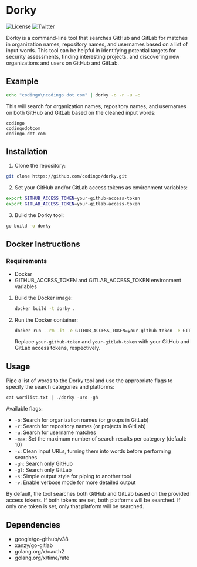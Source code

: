# Dorky

[![License](https://img.shields.io/badge/license-GPL3-_red.svg)](https://www.gnu.org/licenses/gpl-3.0.en.html) [![Twitter](https://img.shields.io/badge/twitter-@codingo__-blue.svg)](https://twitter.com/codingo_)

Dorky is a command-line tool that searches GitHub and GitLab for matches in organization names, repository names, and usernames based on a list of input words. This tool can be helpful in identifying potential targets for security assessments, finding interesting projects, and discovering new organizations and users on GitHub and GitLab.

## Example

```bash
echo "codingo\ncodingo dot com" | dorky -o -r -u -c
```

This will search for organization names, repository names, and usernames on both GitHub and GitLab based on the cleaned input words:

```
codingo
codingodotcom
codingo-dot-com
```

## Installation

1. Clone the repository:

```bash
git clone https://github.com/codingo/dorky.git
```

2. Set your GitHub and/or GitLab access tokens as environment variables:

```bash
export GITHUB_ACCESS_TOKEN=your-github-access-token
export GITLAB_ACCESS_TOKEN=your-gitlab-access-token
```

3. Build the Dorky tool:

```bash
go build -o dorky
```

## Docker Instructions

### Requirements

- Docker
- GITHUB_ACCESS_TOKEN and GITLAB_ACCESS_TOKEN environment variables

1. Build the Docker image:

   ```bash
   docker build -t dorky .
   ```

2. Run the Docker container:

   ```bash
   docker run --rm -it -e GITHUB_ACCESS_TOKEN=your-github-token -e GITLAB_ACCESS_TOKEN=your-gitlab-token dorky
   ```

   Replace `your-github-token` and `your-gitlab-token` with your GitHub and GitLab access tokens, respectively.

## Usage

Pipe a list of words to the Dorky tool and use the appropriate flags to specify the search categories and platforms:

```
cat wordlist.txt | ./dorky -uro -gh
```

Available flags:

- `-o`: Search for organization names (or groups in GitLab)
- `-r`: Search for repository names (or projects in GitLab)
- `-u`: Search for username matches
- `-max`: Set the maximum number of search results per category (default: 10)
- `-c`: Clean input URLs, turning them into words before performing searches
- `-gh`: Search only GitHub
- `-gl`: Search only GitLab
- `-s`: Simple output style for piping to another tool
- `-v`: Enable verbose mode for more detailed output

By default, the tool searches both GitHub and GitLab based on the provided access tokens. If both tokens are set, both platforms will be searched. If only one token is set, only that platform will be searched.

## Dependencies

- google/go-github/v38
- xanzy/go-gitlab
- golang.org/x/oauth2
- golang.org/x/time/rate
